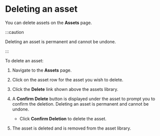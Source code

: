 # Deleting an asset

<head>
  <meta name="guidename" content="Flow"/>
  <meta name="context" content="GUID-6aed5341-86b8-4645-a04d-c284e62df29b"/>
</head>


You can delete assets on the **Assets** page.

:::caution

Deleting an asset is permanent and cannot be undone.

:::

To delete an asset:

1.  Navigate to the **Assets** page.
2.  Click on the asset row for the asset you wish to delete.
3.  Click the **Delete** link shown above the assets library.
4.  A **Confirm Delete** button is displayed under the asset to prompt you to confirm the deletion. Deleting an asset is permanent and cannot be undone.
    -   Click **Confirm Deletion** to delete the asset.

5.  The asset is deleted and is removed from the asset library.